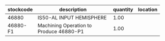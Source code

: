 |stockcode|description|quantity|location|
|---------|-----------|--------|--------|
|46880|IS50-AL INPUT HEMISPHERE|1.00||
|46880-F1|Machining Operation to Produce 46880-P1|1.00||
